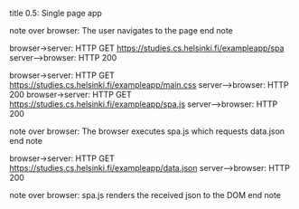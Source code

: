 title 0.5: Single page app

note over browser:
The user navigates to the page
end note

browser->server: HTTP GET https://studies.cs.helsinki.fi/exampleapp/spa
server-->browser: HTTP 200

browser->server: HTTP GET https://studies.cs.helsinki.fi/exampleapp/main.css
server-->browser: HTTP 200
browser->server: HTTP GET https://studies.cs.helsinki.fi/exampleapp/spa.js
server-->browser: HTTP 200

note over browser:
The browser executes spa.js which requests data.json
end note

browser->server: HTTP GET https://studies.cs.helsinki.fi/exampleapp/data.json
server-->browser: HTTP 200

note over browser:
spa.js renders the received json to the DOM
end note
